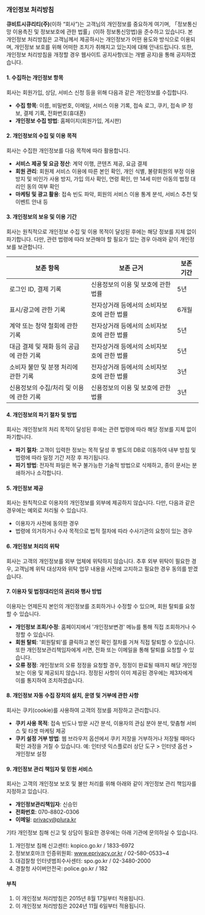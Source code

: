 ### 개인정보 처리방침

**큐비트시큐리티(주)**(이하 “회사”)는 고객님의 개인정보를 중요하게 여기며, 「정보통신망 이용촉진 및 정보보호에 관한 법률」(이하 정보통신망법)을 준수하고 있습니다. 본 개인정보 처리방침은 고객님께서 제공하시는 개인정보가 어떤 용도와 방식으로 이용되며, 개인정보 보호를 위해 어떠한 조치가 취해지고 있는지에 대해 안내드립니다. 또한, 개인정보 처리방침을 개정할 경우 웹사이트 공지사항(또는 개별 공지)을 통해 공지하겠습니다.

#### 1. 수집하는 개인정보 항목
회사는 회원가입, 상담, 서비스 신청 등을 위해 다음과 같은 개인정보를 수집합니다.

- **수집 항목**: 이름, 비밀번호, 이메일, 서비스 이용 기록, 접속 로그, 쿠키, 접속 IP 정보, 결제 기록, 전화번호(휴대폰)
- **개인정보 수집 방법**: 홈페이지(회원가입, 게시판)

#### 2. 개인정보의 수집 및 이용 목적
회사는 수집한 개인정보를 다음 목적에 따라 활용합니다.

- **서비스 제공 및 요금 정산**: 계약 이행, 콘텐츠 제공, 요금 결제
- **회원 관리**: 회원제 서비스 이용에 따른 본인 확인, 개인 식별, 불량회원의 부정 이용 방지 및 비인가 사용 방지, 가입 의사 확인, 연령 확인, 만 14세 미만 아동의 법정 대리인 동의 여부 확인
- **마케팅 및 광고 활용**: 접속 빈도 파악, 회원의 서비스 이용 통계 분석, 서비스 추천 및 이벤트 안내 등

#### 3. 개인정보의 보유 및 이용 기간
회사는 원칙적으로 개인정보 수집 및 이용 목적이 달성된 후에는 해당 정보를 지체 없이 파기합니다. 다만, 관련 법령에 따라 보관해야 할 필요가 있는 경우 아래와 같이 개인정보를 보관합니다.

| 보존 항목              | 보존 근거                                | 보존 기간                             |
|----------------------|---------------------------------------|--------------------------------------|
| 로그인 ID, 결제 기록   | 신용정보의 이용 및 보호에 관한 법률        | 5년                                  |
| 표시/광고에 관한 기록   | 전자상거래 등에서의 소비자보호에 관한 법률  | 6개월                                 |
| 계약 또는 청약 철회에 관한 기록 | 전자상거래 등에서의 소비자보호에 관한 법률 | 5년                                   |
| 대금 결제 및 재화 등의 공급에 관한 기록 | 전자상거래 등에서의 소비자보호에 관한 법률 | 5년                                   |
| 소비자 불만 및 분쟁 처리에 관한 기록 | 전자상거래 등에서의 소비자보호에 관한 법률 | 3년                                   |
| 신용정보의 수집/처리 및 이용에 관한 기록 | 신용정보의 이용 및 보호에 관한 법률     | 3년                                   |

#### 4. 개인정보의 파기 절차 및 방법
회사는 개인정보의 처리 목적이 달성된 후에는 관련 법령에 따라 해당 정보를 지체 없이 파기합니다.

- **파기 절차**: 고객이 입력한 정보는 목적 달성 후 별도의 DB로 이동하여 내부 방침 및 법령에 따라 일정 기간 저장 후 파기됩니다.
- **파기 방법**: 전자적 파일은 복구 불가능한 기술적 방법으로 삭제하고, 종이 문서는 분쇄하거나 소각합니다.

#### 5. 개인정보 제공
회사는 원칙적으로 이용자의 개인정보를 외부에 제공하지 않습니다. 다만, 다음과 같은 경우에는 예외로 처리될 수 있습니다.

- 이용자가 사전에 동의한 경우
- 법령에 의거하거나 수사 목적으로 법적 절차에 따라 수사기관의 요청이 있는 경우

#### 6. 개인정보 처리의 위탁
회사는 고객의 개인정보를 외부 업체에 위탁하지 않습니다. 추후 외부 위탁이 필요한 경우, 고객님께 위탁 대상자와 위탁 업무 내용을 사전에 고지하고 필요한 경우 동의를 받겠습니다.

#### 7. 이용자 및 법정대리인의 권리와 행사 방법
이용자는 언제든지 본인의 개인정보를 조회하거나 수정할 수 있으며, 회원 탈퇴를 요청할 수 있습니다.

- **개인정보 조회/수정**: 홈페이지에서 '개인정보변경' 메뉴를 통해 직접 조회하거나 수정할 수 있습니다.
- **회원 탈퇴**: '회원탈퇴'를 클릭하고 본인 확인 절차를 거쳐 직접 탈퇴할 수 있습니다. 또한 개인정보관리책임자에게 서면, 전화 또는 이메일을 통해 탈퇴를 요청할 수 있습니다.
- **오류 정정**: 개인정보의 오류 정정을 요청할 경우, 정정이 완료될 때까지 해당 개인정보는 이용 및 제공되지 않습니다. 정정된 사항이 이미 제공된 경우에는 제3자에게 이를 통지하여 조치하겠습니다.

#### 8. 개인정보 자동 수집 장치의 설치, 운영 및 거부에 관한 사항
회사는 쿠키(cookie)를 사용하여 고객의 정보를 저장하고 관리합니다.

- **쿠키 사용 목적**: 접속 빈도나 방문 시간 분석, 이용자의 관심 분야 분석, 맞춤형 서비스 및 타겟 마케팅 제공
- **쿠키 설정 거부 방법**: 웹 브라우저 옵션에서 쿠키 저장을 거부하거나 저장될 때마다 확인 과정을 거칠 수 있습니다. 예: 인터넷 익스플로러 상단 도구 > 인터넷 옵션 > 개인정보 설정

#### 9. 개인정보 관리 책임자 및 민원 서비스
회사는 고객의 개인정보 보호 및 불만 처리를 위해 아래와 같이 개인정보 관리 책임자를 지정하고 있습니다.

- **개인정보관리책임자**: 신승민
- **전화번호**: 070-8802-0306
- **이메일**: privacy@plura.kr

기타 개인정보 침해 신고 및 상담이 필요한 경우에는 아래 기관에 문의하실 수 있습니다.

1. 개인정보 침해 신고센터: kopico.go.kr / 1833-6972
2. 정보보호마크 인증위원회: www.eprivacy.or.kr / 02-580-0533~4
3. 대검찰청 인터넷범죄수사센터: spo.go.kr / 02-3480-2000
4. 경찰청 사이버안전국: police.go.kr / 182

#### 부칙
1. 이 개인정보 처리방침은 2015년 8월 17일부터 적용됩니다.
2. 이 개인정보 처리방침은 2024년 11월 6일부터 적용됩니다.
